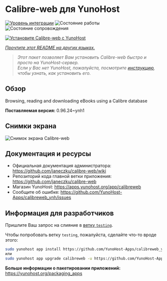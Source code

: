 <!--
Важно: этот README был автоматически сгенерирован <https://github.com/YunoHost/apps/tree/master/tools/readme_generator>
Он НЕ ДОЛЖЕН редактироваться вручную.
-->

# Calibre-web для YunoHost

[![Уровень интеграции](https://dash.yunohost.org/integration/calibreweb.svg)](https://ci-apps.yunohost.org/ci/apps/calibreweb/) ![Состояние работы](https://ci-apps.yunohost.org/ci/badges/calibreweb.status.svg) ![Состояние сопровождения](https://ci-apps.yunohost.org/ci/badges/calibreweb.maintain.svg)

[![Установите Calibre-web с YunoHost](https://install-app.yunohost.org/install-with-yunohost.svg)](https://install-app.yunohost.org/?app=calibreweb)

*[Прочтите этот README на других языках.](./ALL_README.md)*

> *Этот пакет позволяет Вам установить Calibre-web быстро и просто на YunoHost-сервер.*  
> *Если у Вас нет YunoHost, пожалуйста, посмотрите [инструкцию](https://yunohost.org/install), чтобы узнать, как установить его.*

## Обзор

Browsing, reading and downloading eBooks using a Calibre database

**Поставляемая версия:** 0.96.24~ynh1

## Снимки экрана

![Снимок экрана Calibre-web](./doc/screenshots/screenshot.png)

## Документация и ресурсы

- Официальная документация администратора: <https://github.com/janeczku/calibre-web/wiki>
- Репозиторий кода главной ветки приложения: <https://github.com/janeczku/calibre-web>
- Магазин YunoHost: <https://apps.yunohost.org/app/calibreweb>
- Сообщите об ошибке: <https://github.com/YunoHost-Apps/calibreweb_ynh/issues>

## Информация для разработчиков

Пришлите Ваш запрос на слияние в [ветку `testing`](https://github.com/YunoHost-Apps/calibreweb_ynh/tree/testing).

Чтобы попробовать ветку `testing`, пожалуйста, сделайте что-то вроде этого:

```bash
sudo yunohost app install https://github.com/YunoHost-Apps/calibreweb_ynh/tree/testing --debug
или
sudo yunohost app upgrade calibreweb -u https://github.com/YunoHost-Apps/calibreweb_ynh/tree/testing --debug
```

**Больше информации о пакетировании приложений:** <https://yunohost.org/packaging_apps>

